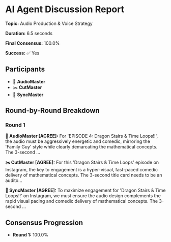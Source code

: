 # AI Agent Discussion Report

**Topic:** Audio Production & Voice Strategy

**Duration:** 6.5 seconds

**Final Consensus:** 100.0%

**Success:** ✅ Yes

## Participants

- 🎵 **AudioMaster**
- ✂️ **CutMaster**
- 🎯 **SyncMaster**

## Round-by-Round Breakdown

### Round 1

**🎵 AudioMaster [AGREE]:** For 'EPISODE 4: Dragon Stairs & Time Loops!!', the audio must be aggressively energetic and comedic, mirroring the 'Family Guy' style while clearly demarcating the mathematical concepts. The 3-second ...

**✂️ CutMaster [AGREE]:** For this 'Dragon Stairs & Time Loops' episode on Instagram, the key to engagement is a hyper-visual, fast-paced comedic delivery of mathematical concepts. The 3-second title card needs to be an audito...

**🎯 SyncMaster [AGREE]:** To maximize engagement for 'Dragon Stairs & Time Loops!!' on Instagram, we must ensure the audio design complements the rapid visual pacing and comedic delivery of mathematical concepts. The 3-second ...

## Consensus Progression

- **Round 1:** 100.0%
